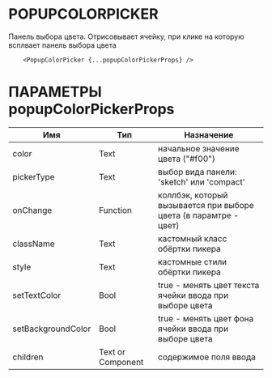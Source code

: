 # POPUPCOLORPICKER

Панель выбора цвета. Отрисовывает ячейку, при клике на которую всплвает панель выбора цвета

````
    <PopupColorPicker {...popupColorPickerProps} />
````

# ПАРАМЕТРЫ popupColorPickerProps

| Имя                | Тип               | Назначение                                                       |
|--------------------|-------------------|------------------------------------------------------------------|
| color              | Text              | начальное значение цвета ("#f00")                                |
| pickerType         | Text              | выбор вида панели: 'sketch' или 'compact'                        |
| onChange           | Function          | коллбэк, который вызывается при выборе цвета (в парамтре - цвет) |
| className          | Text              | кастомный класс обёртки пикера                                   |
| style              | Text              | кастомные стили обёртки пикера                                   |
| setTextColor       | Bool              | true - менять цвет текста ячейки ввода при выборе цвета          |
| setBackgroundColor | Bool              | true - менять цвет фона ячейки ввода при выборе цвета            |
| children           | Text or Component | содержимое поля ввода                                            |

